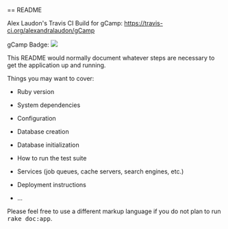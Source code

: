 == README

Alex Laudon's Travis CI Build for gCamp:
https://travis-ci.org/alexandralaudon/gCamp

gCamp Badge:
![](https://travis-ci.org/alexandralaudon/gCamp.svg?branch=master)

This README would normally document whatever steps are necessary to get the
application up and running.

Things you may want to cover:

* Ruby version

* System dependencies

* Configuration

* Database creation

* Database initialization

* How to run the test suite

* Services (job queues, cache servers, search engines, etc.)

* Deployment instructions

* ...

Please feel free to use a different markup language if you do not plan to run
<tt>rake doc:app</tt>.
